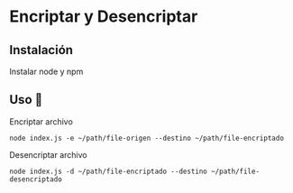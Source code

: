 # Encriptar y Desencriptar

## Instalación
Instalar node y npm

## Uso 🚀
Encriptar archivo
```
node index.js -e ~/path/file-origen --destino ~/path/file-encriptado
```

Desencriptar archivo
```
node index.js -d ~/path/file-encriptado --destino ~/path/file-desencriptado
```